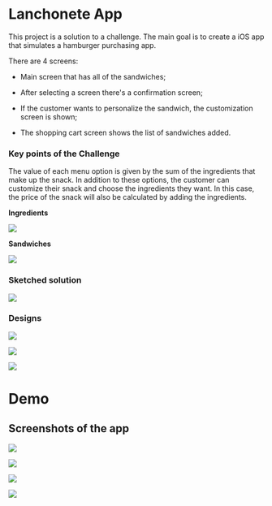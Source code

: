 # Lanchonete App
This project is a solution to a challenge. The main goal is to create a iOS app that simulates a hamburger purchasing app.

There are 4 screens:

* Main screen that has all of the sandwiches;

* After selecting a screen there's a confirmation screen;

* If the customer wants to personalize the sandwich, the customization screen is shown;

* The shopping cart screen shows the list of sandwiches added.

### Key points of the Challenge

The value of each menu option is given by the sum of the ingredients that make up the snack. In addition to these options, the customer can customize their snack and choose the ingredients they want. In this case, the price of the snack will also be calculated by adding the ingredients. 

**Ingredients**

![](images/ingredient.png)

**Sandwiches**

![](images/sandwiches.png)

### Sketched solution

![](images/sketchscreens.png)

### Designs

![](images/confirmationscreendesign.png)

![](images/customizationscreendesign.png)

![](images/shoppingcartdesign.png)

# Demo

## Screenshots of the app

![](images/mainScreen.png)

![](images/confirmationScreen.png)

![](images/customizationScreen.png)

![](images/shoppingCartScreen.png)
